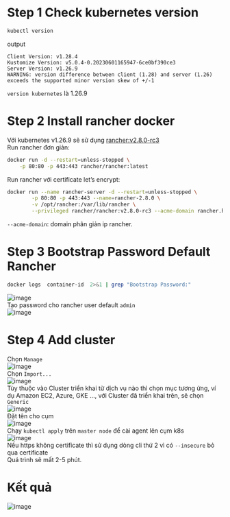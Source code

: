 # Step 1 Check kubernetes version
```bash
kubectl version
```
output
```
Client Version: v1.28.4
Kustomize Version: v5.0.4-0.20230601165947-6ce0bf390ce3
Server Version: v1.26.9
WARNING: version difference between client (1.28) and server (1.26) exceeds the supported minor version skew of +/-1
```
`version kubernetes` là 1.26.9
# Step 2 Install rancher docker
Với kubernetes v1.26.9 sẽ sử dụng [rancher:v2.8.0-rc3](https://github.com/rancher/rancher/releases/tag/v2.8.0-rc3)  
Run rancher đơn giản:  
```bash
docker run -d --restart=unless-stopped \
	-p 80:80 -p 443:443 rancher/rancher:latest
```
Run rancher với  certificate let’s encrypt:  
```bash
docker run --name rancher-server -d --restart=unless-stopped \
        -p 80:80 -p 443:443 --name=rancher-2.8.0 \
        -v /opt/rancher:/var/lib/rancher \
        --privileged rancher/rancher:v2.8.0-rc3 --acme-domain rancher.huydp.xyz
```
`--acme-domain`: domain phân giản ip rancher.  
# Step 3 Bootstrap Password Default Rancher
```bash
docker logs  container-id  2>&1 | grep "Bootstrap Password:"
```
![image](https://github.com/HuyPham01/docs/assets/96679595/1cd07267-211f-44b1-affe-5dfe387b6ea6)  
Tạo password cho rancher user default `admin`  
![image](https://github.com/HuyPham01/docs/assets/96679595/2f45cdab-071a-451c-a558-14d88ad4f2be)  

# Step 4 Add cluster 
Chọn `Manage`  
![image](https://github.com/HuyPham01/docs/assets/96679595/61b2278c-e1fb-4914-9c8a-d167008932ad)  
Chọn `Import...`  
![image](https://github.com/HuyPham01/docs/assets/96679595/c687a937-c628-4a37-913e-ba9c037a45a1)  
Tùy thuộc vào Cluster triển khai từ dịch vụ nào thì chọn mục tương ứng, ví dụ Amazon EC2, Azure, GKE ..., với Cluster đã triển khai trên, sẽ chọn `Generic`  
![image](https://github.com/HuyPham01/docs/assets/96679595/1b05db90-66ee-48f5-a21d-191897e2e12a)  
Đặt tên cho cụm  
![image](https://github.com/HuyPham01/docs/assets/96679595/e569482e-f398-4a0a-9a95-fae21aa4378f)  
Chạy `kubectl apply` trên `master node` để cài agent lên cụm k8s  
![image](https://github.com/HuyPham01/docs/assets/96679595/b250c996-970a-420d-b13d-c867f41644d9)  
Nếu https không certificate thì sử dụng dòng cli thứ 2 vì có `--insecure` bỏ qua certificate  
Quá trình sẽ mất 2-5 phút.
# Kết quả
![image](https://github.com/HuyPham01/docs/assets/96679595/43c932b6-cc48-4342-b147-bb45baea0818)  
